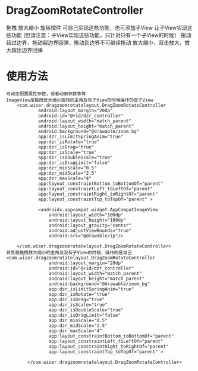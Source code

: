 # DragZoomRotateController
拖拽 放大缩小 旋转控件 可自己实现这些功能，也可添加子View 让子View实现这些功能 (但请注意：子View实现这些功能，只针对只有一个子View的时候） 拖动超过边界，拖动超边界回弹，拖动到边界不可继续拖动 放大缩小，双击放大，放大超出边界回弹

# 使用方法
    可动态配置属性参数，或者动画参数等等
    ImageView是拖拽放大缩小旋转的主角及有子View的时候操作的是子View
        <com.wiser.dragzoomrotatelayout.DragZoomRotateController
                android:layout_margin="20dp"
                android:id="@+id/dzr_controller"
                android:layout_width="match_parent"
                android:layout_height="match_parent"
                android:background="@drawable/zoom_bg"
                app:dzr_isLimitSpringAnim="true"
                app:dzr_isRotate="true"
                app:dzr_isDrag="true"
                app:dzr_isScale="true"
                app:dzr_isDoubleScale="true"
                app:dzr_isDragLimit="false"
                app:dzr_minScale="0.5"
                app:dzr_midScale="2.5"
                app:dzr_maxScale="4"
                app:layout_constraintBottom_toBottomOf="parent"
                app:layout_constraintLeft_toLeftOf="parent"
                app:layout_constraintRight_toRightOf="parent"
                app:layout_constraintTop_toTopOf="parent" >
        
                <androidx.appcompat.widget.AppCompatImageView
                    android:layout_width="100dp"
                    android:layout_height="100dp"
                    android:layout_gravity="center"
                    android:adjustViewBounds="true"
                    android:src="@drawable/ip"/>
        
        </com.wiser.dragzoomrotatelayout.DragZoomRotateController>
    背景是拖拽放大缩小的主角及没有子View的时候，操作的是自己
    <com.wiser.dragzoomrotatelayout.DragZoomRotateController
                    android:layout_margin="20dp"
                    android:id="@+id/dzr_controller"
                    android:layout_width="match_parent"
                    android:layout_height="match_parent"
                    android:background="@drawable/zoom_bg"
                    app:dzr_isLimitSpringAnim="true"
                    app:dzr_isRotate="true"
                    app:dzr_isDrag="true"
                    app:dzr_isScale="true"
                    app:dzr_isDoubleScale="true"
                    app:dzr_isDragLimit="false"
                    app:dzr_minScale="0.5"
                    app:dzr_midScale="2.5"
                    app:dzr_maxScale="4"
                    app:layout_constraintBottom_toBottomOf="parent"
                    app:layout_constraintLeft_toLeftOf="parent"
                    app:layout_constraintRight_toRightOf="parent"
                    app:layout_constraintTop_toTopOf="parent" >
            
            </com.wiser.dragzoomrotatelayout.DragZoomRotateController>